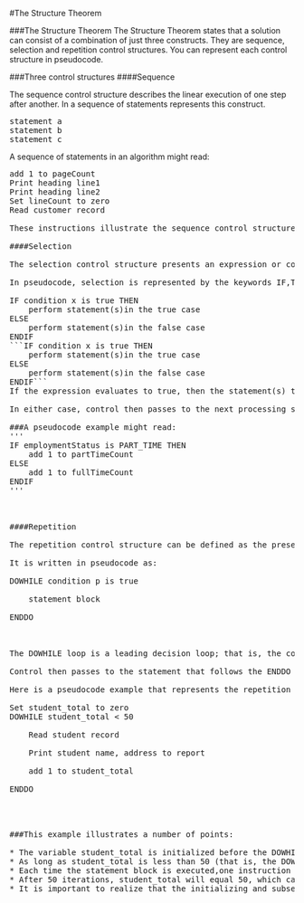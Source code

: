 #The Structure Theorem

###The Structure Theorem
The Structure Theorem states that a solution can consist of a combination of just three constructs. They are sequence, selection and repetition control structures. You can represent each control structure in pseudocode.

###Three control structures
####Sequence

The sequence control structure describes the linear execution of one step after another. In a sequence of statements represents this construct.
<pre>
statement a
statement b
statement c
</pre>

A sequence of statements in an algorithm might read:
<pre>
add 1 to pageCount
Print heading line1
Print heading line2
Set lineCount to zero
Read customer record

These instructions illustrate the sequence control structure as a list of steps. Each is written one after the other, from start to finish. Each instruction will be executed as it appears.

####Selection

The selection control structure presents an expression or condition as the choice between two actions. The choice depends on whether the expression evaluates to true or false. This construct represents the decision-making abilities of the computer. 

In pseudocode, selection is represented by the keywords IF,THEN,ELSE and ENDIF:

IF condition x is true THEN
    perform statement(s)in the true case
ELSE
    perform statement(s)in the false case
ENDIF
```IF condition x is true THEN
    perform statement(s)in the true case
ELSE
    perform statement(s)in the false case
ENDIF```
If the expression evaluates to true, then the statement(s) that follow the true case will be executed. The statements following the false case will not be executed.

In either case, control then passes to the next processing step after the delimiter ENDIF.

###A pseudocode example might read:
'''
IF employmentStatus is PART_TIME THEN
&nbsp;&nbsp;&nbsp;&nbsp;add 1 to partTimeCount
ELSE
&nbsp;&nbsp;&nbsp;&nbsp;add 1 to fullTimeCount
ENDIF
'''



####Repetition

The repetition control structure can be defined as the presentation of a set of instructions to be performed repeatedly, as long as a condition is true. The basic idea of repetitive code is that a block of statements is executed again and again, until a terminating condition occurs. This construct represents the sixth basic computer operation, namely to repeat a group of actions.

It is written in pseudocode as:

DOWHILE condition p is true<br/>
&nbsp;&nbsp;&nbsp;&nbsp;statement block<br/>
ENDDO<br/><br/>

The DOWHILE loop is a leading decision loop; that is, the condition is tested before any statements are executed. If the condition in the DOWHILE statement is found to be true, the block of statements following that statement is executed once. The delimiter ENDDO then triggers a return of control to the retesting of the condition. If the condition is still true, the statements are repeated, and so the repetition process continues until the condition is found to be false.

Control then passes to the statement that follows the ENDDO statement.It is imperative that at least one statement within the statement block alters the condition and eventually renders it false, because otherwise the logic may result in an endless loop.

Here is a pseudocode example that represents the repetition control structure:

Set student_total to zero
DOWHILE student_total < 50<br/>
&nbsp;&nbsp;&nbsp;&nbsp;Read student record<br/>
&nbsp;&nbsp;&nbsp;&nbsp;Print student name, address to report<br/>
&nbsp;&nbsp;&nbsp;&nbsp;add 1 to student_total<br/>
ENDDO<br/><br/>
 

###This example illustrates a number of points:

* The variable student_total is initialized before the DOWHILE condition is executed.
* As long as student_total is less than 50 (that is, the DOWHILE condition is true), the statement block will be repeated.
* Each time the statement block is executed,one instruction within that block will cause the variable student_total to be incremented.
* After 50 iterations, student_total will equal 50, which causes the DOWHILE condition to become false and the repetition to cease.
* It is important to realize that the initializing and subsequent incrementing of the variable tested in the condition is an essential feature of the DOWHILE construct.

 